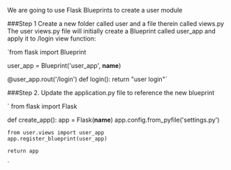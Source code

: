We are going to use Flask Blueprints to create a user module

###Step 1 Create a new folder called user and a file therein called views.py
The user views.py file will initially create a Blueprint called user_app and apply it to /login view function:

`from flask import Blueprint

user_app = Blueprint('user_app', __name__)

@user_app.rout('/login')
def login():
    return "user login"`


###Step 2. Update the application.py file to reference the new blueprint

`
from flask import Flask

def create_app():
    app = Flask(__name__)
    app.config.from_pyfile('settings.py')
    
    from user.views import user_app
    app.register_blueprint(user_app)
    
    return app
`
